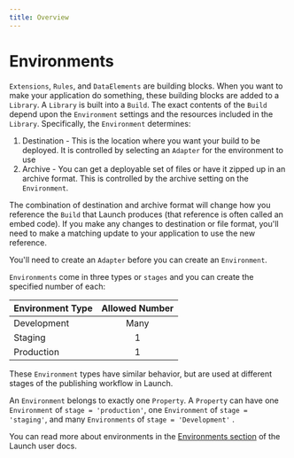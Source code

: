 ```yaml
---
title: Overview
---
```


# Environments

`Extensions`, `Rules`, and `DataElements` are building blocks.  When you want to make your application do something, these building blocks are added to a `Library`. A `Library` is built into a `Build`.  The exact contents of the `Build` depend upon the `Environment` settings and the resources included in the `Library`.  Specifically, the `Environment` determines:

1. Destination - This is the location where you want your build to be deployed.  It is controlled by selecting an `Adapter` for the environment to use
1. Archive - You can get a deployable set of files or have it zipped up in an archive format.  This is controlled by the archive setting on the `Environment`.

The combination of destination and archive format will change how you reference the `Build` that Launch produces (that reference is often called an embed code).  If you make any changes to destination or file format, you'll need to make a matching update to your application to use the new reference.

You'll need to create an `Adapter` before you can create an `Environment`.

`Environments` come in three types or `stages` and you can create the specified number of each:

| Environment Type | Allowed Number |
| ---------------- |:--------------:|
| Development | Many |
| Staging | 1 |
| Production | 1 |

These `Environment` types have similar behavior, but are used at different stages of the publishing workflow in Launch.

An `Environment` belongs to exactly one `Property`.  A `Property` can have one `Environment` of `stage = 'production'`, one `Environment` of `stage = 'staging'`, and many `Environments` of `stage = 'Development'` .  

You can read more about environments in the [Environments section](https://docs.adobelaunch.com/launch-reference/publishing/environments) of the Launch user docs.
